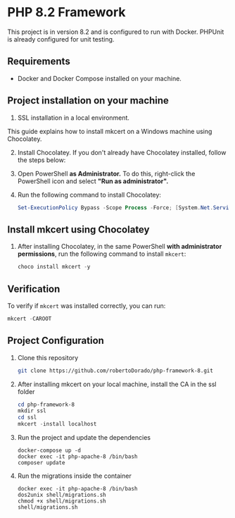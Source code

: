 # PHP 8.2 Framework

This project is in version 8.2 and is configured to run with Docker. PHPUnit is already configured for unit testing.

## Requirements

- Docker and Docker Compose installed on your machine.

## Project installation on your machine

1. SSL installation in a local environment.

This guide explains how to install mkcert on a Windows machine using Chocolatey.

2. Install Chocolatey. If you don't already have Chocolatey installed, follow the steps below:

3. Open PowerShell **as Administrator.** To do this, right-click the PowerShell icon and select **"Run as administrator".**

4. Run the following command to install Chocolatey:

    ```powershell
    Set-ExecutionPolicy Bypass -Scope Process -Force; [System.Net.ServicePointManager]::SecurityProtocol = [System.Net.ServicePointManager]::SecurityProtocol -bor 3072; iex ((New-Object System.Net.WebClient).DownloadString('https://community.chocolatey.org/install.ps1'))
    ```

## Install mkcert using Chocolatey

1. After installing Chocolatey, in the same PowerShell **with administrator permissions**, run the following command to install `mkcert`:

    ```powershell
    choco install mkcert -y
    ```

## Verification

To verify if `mkcert` was installed correctly, you can run:

   ```powershell
   mkcert -CAROOT
   ```

## Project Configuration

1. Clone this repository

   ```bash
   git clone https://github.com/robertoDorado/php-framework-8.git
   ```

2. After installing mkcert on your local machine, install the CA in the ssl folder

   ```powershell
   cd php-framework-8
   mkdir ssl
   cd ssl
   mkcert -install localhost
   ```

3. Run the project and update the dependencies

   ```docker
   docker-compose up -d
   docker exec -it php-apache-8 /bin/bash
   composer update
   ```

4. Run the migrations inside the container

   ```docker
   docker exec -it php-apache-8 /bin/bash
   dos2unix shell/migrations.sh
   chmod +x shell/migrations.sh
   shell/migrations.sh